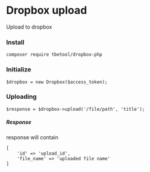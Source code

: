 # Dropbox upload
Upload to dropbox

### Install
```
composer require tbetool/dropbox-php
```

### Initialize
```
$dropbox = new Dropbox($access_token);
```

### Uploading
```
$response = $dropbox->upload('/file/path', 'title');
```

##### Response
response will contain
```
[
    'id' => 'upload_id',
    'file_name' => 'uploaded file name'
]
```
